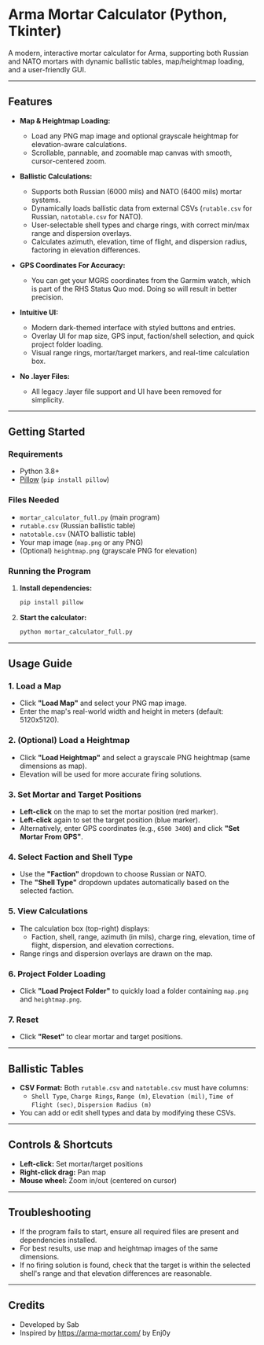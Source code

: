 # Arma Mortar Calculator (Python, Tkinter)

A modern, interactive mortar calculator for Arma, supporting both Russian and NATO mortars with dynamic ballistic tables, map/heightmap loading, and a user-friendly GUI.

---

## Features

- **Map & Heightmap Loading:**
  - Load any PNG map image and optional grayscale heightmap for elevation-aware calculations.
  - Scrollable, pannable, and zoomable map canvas with smooth, cursor-centered zoom.

- **Ballistic Calculations:**
  - Supports both Russian (6000 mils) and NATO (6400 mils) mortar systems.
  - Dynamically loads ballistic data from external CSVs (`rutable.csv` for Russian, `natotable.csv` for NATO).
  - User-selectable shell types and charge rings, with correct min/max range and dispersion overlays.
  - Calculates azimuth, elevation, time of flight, and dispersion radius, factoring in elevation differences.
    
- **GPS Coordinates For Accuracy:**
  - You can get your MGRS coordinates from the Garmim watch, which is part of the RHS Status Quo mod. Doing so will result in better precision.

- **Intuitive UI:**
  - Modern dark-themed interface with styled buttons and entries.
  - Overlay UI for map size, GPS input, faction/shell selection, and quick project folder loading.
  - Visual range rings, mortar/target markers, and real-time calculation box.

- **No .layer Files:**
  - All legacy .layer file support and UI have been removed for simplicity.

---

## Getting Started

### Requirements
- Python 3.8+
- [Pillow](https://pypi.org/project/Pillow/) (`pip install pillow`)

### Files Needed
- `mortar_calculator_full.py` (main program)
- `rutable.csv` (Russian ballistic table)
- `natotable.csv` (NATO ballistic table)
- Your map image (`map.png` or any PNG)
- (Optional) `heightmap.png` (grayscale PNG for elevation)

### Running the Program
1. **Install dependencies:**
   ```sh
   pip install pillow
   ```
2. **Start the calculator:**
   ```sh
   python mortar_calculator_full.py
   ```

---

## Usage Guide

### 1. Load a Map
- Click **"Load Map"** and select your PNG map image.
- Enter the map's real-world width and height in meters (default: 5120x5120).

### 2. (Optional) Load a Heightmap
- Click **"Load Heightmap"** and select a grayscale PNG heightmap (same dimensions as map).
- Elevation will be used for more accurate firing solutions.

### 3. Set Mortar and Target Positions
- **Left-click** on the map to set the mortar position (red marker).
- **Left-click** again to set the target position (blue marker).
- Alternatively, enter GPS coordinates (e.g., `6500 3400`) and click **"Set Mortar From GPS"**.

### 4. Select Faction and Shell Type
- Use the **"Faction"** dropdown to choose Russian or NATO.
- The **"Shell Type"** dropdown updates automatically based on the selected faction.

### 5. View Calculations
- The calculation box (top-right) displays:
  - Faction, shell, range, azimuth (in mils), charge ring, elevation, time of flight, dispersion, and elevation corrections.
- Range rings and dispersion overlays are drawn on the map.

### 6. Project Folder Loading
- Click **"Load Project Folder"** to quickly load a folder containing `map.png` and `heightmap.png`.

### 7. Reset
- Click **"Reset"** to clear mortar and target positions.

---

## Ballistic Tables
- **CSV Format:** Both `rutable.csv` and `natotable.csv` must have columns:
  - `Shell Type`, `Charge Rings`, `Range (m)`, `Elevation (mil)`, `Time of Flight (sec)`, `Dispersion Radius (m)`
- You can add or edit shell types and data by modifying these CSVs.

---

## Controls & Shortcuts
- **Left-click:** Set mortar/target positions
- **Right-click drag:** Pan map
- **Mouse wheel:** Zoom in/out (centered on cursor)

---

## Troubleshooting
- If the program fails to start, ensure all required files are present and dependencies installed.
- For best results, use map and heightmap images of the same dimensions.
- If no firing solution is found, check that the target is within the selected shell's range and that elevation differences are reasonable.

---

## Credits
- Developed by Sab
- Inspired by https://arma-mortar.com/ by Enj0y
